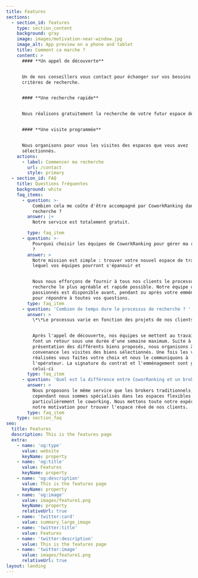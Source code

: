 ```yaml
---
title: Features
sections:
  - section_id: features
    type: section_content
    background: gray
    image: images/motivation-near-window.jpg
    image_alt: App preview on a phone and tablet
    title: Comment ca marche ?
    content: >
      #### **Un appel de découverte**


      Un de nos conseillers vous contact pour échanger sur vos besoins et vos
      critères de recherche.


      #### **Une recherche rapide**


      Nous réalisons gratuitement la recherche de votre futur espace de travail.


      #### **Une visite programmée**


      Nous organisons pour vous les visites des espaces que vous avez
      sélectionnés.
    actions:
      - label: Commencer ma recherche
        url: /contact
        style: primary
  - section_id: FAQ
    title: Questions fréquentes
    background: white
    faq_items:
      - question: >-
          Combien cela me coûte d'être accompagné par CoworkRanking dans ma
          recherche ?
        answer: |+
          Notre service est totalement gratuit. 

        type: faq_item
      - question: >-
          Pourquoi choisir les équipes de CoworkRanking pour gérer ma recherche
          ? 
        answer: >
          Notre mission est simple : trouver votre nouvel espace de travail dans
          lequel vos équipes pourront s'épanouir et 


          Nous nous efforçons de fournir à tous nos clients le processus de
          recherche le plus agréable et rapide possible. Notre équipe de
          passionnés est disponible avant, pendant ou après votre emménagement
          pour répondre à toutes vos questions.  
        type: faq_item
      - question: 'Combien de temps dure le processus de recherche ? '
        answer: >
          \*\*Le processus varie en fonction des projets de nos clients.\*\*


          Après l'appel de découverte, nos équipes se mettent au travail et vous
          font un retour sous une durée d'une semaine maximum. Suite à la
          présentation des différents biens proposés, nous organisons à votre
          convenance les visites des biens sélectionnés. Une fois les visites
          réalisées vous faites votre choix et nous le communiquons à
          l'opérateur. La signature du contrat et l'emménagement sont gérés par
          celui-ci
        type: faq_item
      - question: 'Quel est la différence entre CoworRanking et un broker traditionnel ? '
        answer: >
          Nous proposons le même service que les brokers traditionnels,
          cependant nous sommes spécialisés dans les espaces flexibles et plus
          particulièrement le coworking. Nous mettons toute notre expérience et
          notre motivation pour trouver l'espace rêvé de nos clients.
        type: faq_item
    type: section_faq
seo:
  title: Features
  description: This is the features page
  extra:
    - name: 'og:type'
      value: website
      keyName: property
    - name: 'og:title'
      value: Features
      keyName: property
    - name: 'og:description'
      value: This is the features page
      keyName: property
    - name: 'og:image'
      value: images/feature1.png
      keyName: property
      relativeUrl: true
    - name: 'twitter:card'
      value: summary_large_image
    - name: 'twitter:title'
      value: Features
    - name: 'twitter:description'
      value: This is the features page
    - name: 'twitter:image'
      value: images/feature1.png
      relativeUrl: true
layout: landing
---
```

